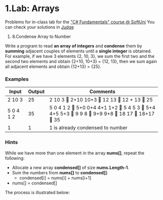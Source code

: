 ﻿# 1.Lab: Arrays

Problems for in-class lab for the [&quot;C#  Fundamentals&quot; course @ SoftUni](https://softuni.bg/modules/57/tech-module-4-0)
You can check your solutions in [Judge](https://judge.softuni.bg/Contests/1202)

1. 8.Condense Array to Number

Write a program to read **an array of integers** and **condense** them by **summing** adjacent couples of elements until a **single integer** is obtained. For example, if we have 3 elements {2, 10, 3}, we sum the first two and the second two elements and obtain {2+10, 10+3} = {12, 13}, then we sum again all adjacent elements and obtain {12+13} = {25}.

### Examples

| **Input** | **Output** | **Comments** |
| --- | --- | --- |
| 2 10 3 | 25 | 2 10 3  2+10 10+3  12 13  12 + 13  25 |
| 5 0 4 1 2 | 35 | 5 0 4 1 2  5+0 0+4 4+1 1+2  5 4 5 3  5+4 4+5 5+3  9 9 8  9+9 9+8  18 17  18+17  35 |
| 1 | 1 | 1 is already condensed to number |

### Hints

While we have more than one element in the array **nums[]**, repeat the following:

- Allocate a new array **condensed[]** of size **nums.Length-1**.
- Sum the numbers from **nums[]** to **condensed[]**:
  - condensed[i] = nums[i] + nums[i+1]
- nums[] = condensed[]

The process is illustrated below: